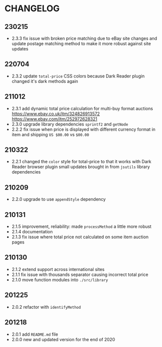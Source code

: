 # CHANGELOG

## 230215
- 2.3.3 fix issue with broken price matching due to eBay site changes and update postage matching method to make it more robust against site updates

## 220704
- 2.3.2 update `total-price` CSS colors because Dark Reader plugin changed it's dark methods again

## 211012
- 2.3.1 add dynamic total price calculation for multi-buy format auctions
        https://www.ebay.co.uk/itm/324826913572
        https://www.ebay.com/itm/252972628321
- 2.3.0 upgrade library dependencies `sprintf2` and `getNode`
- 2.2.2 fix issue when price is displayed with different currency format in item and shipping `US $00.00` vs `$00.00`


## 210322
- 2.2.1 changed the `color` style for total-price to that it works with Dark Reader browser plugin
        small updates brought in from `jsutils` library dependencies

## 210209
- 2.2.0 upgrade to use `appendStyle` dependency

## 210131
- 2.1.5 improvement, reliability: made `processMethod` a little more robust
- 2.1.4 documentation
- 2.1.3 fix issue where total price not calculated on some item auction pages

## 210130
- 2.1.2 extend support across international sites
- 2.1.1 fix issue with thousands separator causing incorrect total price
- 2.1.0 move function modules into `./src/library`

## 201225
- 2.0.2 refactor with `identifyMethod`

## 201218
- 2.0.1 add `README.md` file
- 2.0.0 new and updated version for the end of 2020